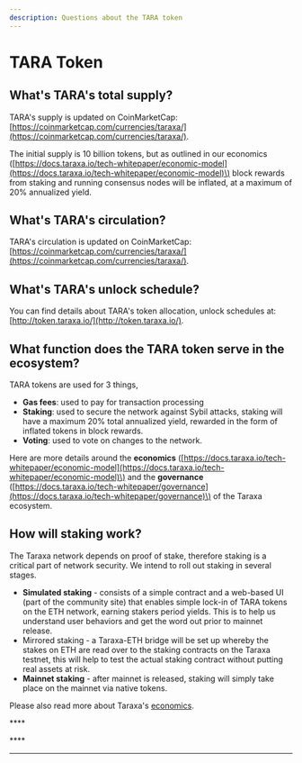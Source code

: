 ```yaml
---
description: Questions about the TARA token
---
```


# TARA Token

## What's TARA's total supply? 

TARA's supply is updated on CoinMarketCap: [https://coinmarketcap.com/currencies/taraxa/](https://coinmarketcap.com/currencies/taraxa/).  

The initial supply is 10 billion tokens, but as outlined in our economics \([https://docs.taraxa.io/tech-whitepaper/economic-model](https://docs.taraxa.io/tech-whitepaper/economic-model)\) block rewards from staking and running consensus nodes will be inflated, at a maximum of 20% annualized yield. 

## What's TARA's circulation? 

TARA's circulation is updated on CoinMarketCap: [https://coinmarketcap.com/currencies/taraxa/](https://coinmarketcap.com/currencies/taraxa/).  

## What's TARA's unlock schedule? 

You can find details about TARA's token allocation, unlock schedules at: [http://token.taraxa.io/](http://token.taraxa.io/). 

## What function does the TARA token serve in the ecosystem? 

TARA tokens are used for 3 things, 

* **Gas fees**: used to pay for transaction processing
* **Staking**: used to secure the network against Sybil attacks, staking will have a maximum 20% total annualized yield, rewarded in the form of inflated tokens in block rewards. 
* **Voting**: used to vote on changes to the network. 

Here are more details around the **economics** \([https://docs.taraxa.io/tech-whitepaper/economic-model](https://docs.taraxa.io/tech-whitepaper/economic-model)\) and the **governance** \([https://docs.taraxa.io/tech-whitepaper/governance](https://docs.taraxa.io/tech-whitepaper/governance)\) of the Taraxa ecosystem. 

## How will staking work?  

The Taraxa network depends on proof of stake, therefore staking is a critical part of network security. We intend to roll out staking in several stages. 

* **Simulated staking** - consists of a simple contract and a web-based UI \(part of the community site\) that enables simple lock-in of TARA tokens on the ETH network, earning stakers period yields. This is to help us understand user behaviors and get the word out prior to mainnet release. 
* Mirrored staking - a Taraxa-ETH bridge will be set up whereby the stakes on ETH are read over to the staking contracts on the Taraxa testnet, this will help to test the actual staking contract without putting real assets at risk. 
* **Mainnet staking** - after mainnet is released, staking will simply take place on the mainnet via native tokens. 

Please also read more about Taraxa's [economics](../tech-whitepaper/economic-model.md). 

\*\*\*\*

\*\*\*\*

****











